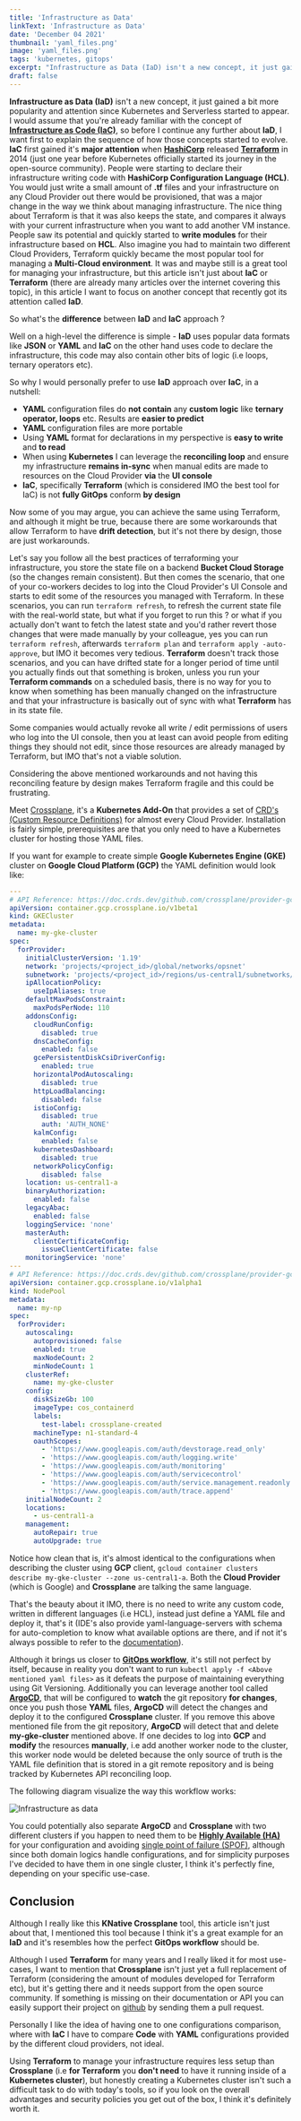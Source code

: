 ```yaml
---
title: 'Infrastructure as Data'
linkText: 'Infrastructure as Data'
date: 'December 04 2021'
thumbnail: 'yaml_files.png'
image: 'yaml_files.png'
tags: 'kubernetes, gitops'
excerpt: "Infrastructure as Data (IaD) isn't a new concept, it just gain a bit more popularity and attention since Kubernetes and Serverless started to appear"
draft: false
---
```


**Infrastructure as Data (IaD)** isn't a new concept, it just gained a bit more popularity and attention since Kubernetes and Serverless started to appear. I would assume that you're already familiar with the concept of **[Infrastructure as Code (IaC)](https://en.wikipedia.org/wiki/Infrastructure_as_code)**, so before I continue any further about **IaD**, I want first to explain the sequence of how those concepts started to evolve.
**IaC** first gained it's **major attention** when **[HashiCorp](https://en.wikipedia.org/wiki/HashiCorp)** released **[Terraform](<https://en.wikipedia.org/wiki/Terraform_(software)>)** in 2014 (just one year before Kubernetes officially started its journey in the open-source community).
People were starting to declare their infrastructure writing code with **HashiCorp Configuration Language (HCL)**. You would just write a small amount of **.tf** files and your infrastructure on any Cloud Provider out there would be provisioned, that was a major change in the way we think about managing infrastructure. The nice thing about Terraform is that it was also keeps the state, and compares it always with your current infrastructure when you want to add another VM instance.
People saw its potential and quickly started to **write modules** for their infrastructure based on **HCL**. Also imagine you had to maintain two different Cloud Providers, Terraform quickly became the most popular tool for managing a **Multi-Cloud environment**. It was and maybe still is a great tool for managing your infrastructure, but this article isn't just about **IaC** or **Terraform** (there are already many articles over the internet covering this topic), in this article I want to focus on another concept that recently got its attention called **IaD**.

So what's the **difference** between **IaD** and **IaC** approach ?

Well on a high-level the difference is simple - **IaD** uses popular data formats like **JSON** or **YAML** and **IaC** on the other hand uses code to declare the infrastructure, this code may also contain other bits of logic (i.e loops, ternary operators etc).

So why I would personally prefer to use **IaD** approach over **IaC**, in a nutshell:

- **YAML** configuration files do **not contain** any **custom logic** like **ternary operator, loops** etc. Results are **easier to predict**
- **YAML** configuration files are more portable
- Using **YAML** format for declarations in my perspective is **easy to write** and **to read**
- When using **Kubernetes** I can leverage the **reconciling loop** and ensure my infrastructure **remains in-sync** when manual edits are made to resources on the Cloud Provider **via** the **UI console**
- **IaC**, specifically **Terraform** (which is considered IMO the best tool for IaC) is not **fully GitOps** conform **by design**

Now some of you may argue, you can achieve the same using Terraform, and although it might be true, because there are some workarounds that allow Terraform to have **drift detection**, but it's not there by design, those are just workarounds.

Let's say you follow all the best practices of terraforming your infrastructure, you store the state file on a backend **Bucket Cloud Storage** (so the changes remain consistent). But then comes the scenario, that one of your co-workers decides to log into the Cloud Provider's UI Console and starts to edit some of the resources you managed with Terraform.
In these scenarios, you can run `terraform refresh`, to refresh the current state file with the real-world state, but what if you forget to run this ? or what if you actually don't want to fetch the latest state and you'd rather revert those changes that were made manually by your colleague, yes you can run `terraform refresh`, afterwards `terraform plan` and `terraform apply -auto-approve`, but IMO it becomes very tedious. **Terraform** doesn't track those scenarios, and you can have drifted state for a longer period of time until you actually finds out that something is broken, unless you run your **Terraform commands** on a scheduled basis, there is no way for you to know when something has been manually changed on the infrastructure and that your infrastructure is basically out of sync with what **Terraform** has in its state file.

Some companies would actually revoke all write / edit permissions of users who log into the UI console, then you at least can avoid people from editing things they should not edit, since those resources are already managed by Terraform, but IMO that's not a viable solution.

Considering the above mentioned workarounds and not having this reconciling feature by design makes Terraform fragile and this could be frustrating.

Meet [Crossplane](https://crossplane.io/), it's a **Kubernetes Add-On** that provides a set of [CRD's (Custom Resource Definitions)](https://kubernetes.io/docs/concepts/extend-kubernetes/api-extension/custom-resources/) for almost every Cloud Provider.
Installation is fairly simple, prerequisites are that you only need to have a Kubernetes cluster for hosting those YAML files.

If you want for example to create simple **Google Kubernetes Engine (GKE)** cluster on **Google Cloud Platform (GCP)** the YAML definition would look like:

```yaml
---
# API Reference: https://doc.crds.dev/github.com/crossplane/provider-gcp/container.gcp.crossplane.io/GKECluster/v1beta1@v0.16.0
apiVersion: container.gcp.crossplane.io/v1beta1
kind: GKECluster
metadata:
  name: my-gke-cluster
spec:
  forProvider:
    initialClusterVersion: '1.19'
    network: 'projects/<project_id>/global/networks/opsnet'
    subnetwork: 'projects/<project_id>/regions/us-central1/subnetworks/opsnet'
    ipAllocationPolicy:
      useIpAliases: true
    defaultMaxPodsConstraint:
      maxPodsPerNode: 110
    addonsConfig:
      cloudRunConfig:
        disabled: true
      dnsCacheConfig:
        enabled: false
      gcePersistentDiskCsiDriverConfig:
        enabled: true
      horizontalPodAutoscaling:
        disabled: true
      httpLoadBalancing:
        disabled: false
      istioConfig:
        disabled: true
        auth: 'AUTH_NONE'
      kalmConfig:
        enabled: false
      kubernetesDashboard:
        disabled: true
      networkPolicyConfig:
        disabled: false
    location: us-central1-a
    binaryAuthorization:
      enabled: false
    legacyAbac:
      enabled: false
    loggingService: 'none'
    masterAuth:
      clientCertificateConfig:
        issueClientCertificate: false
    monitoringService: 'none'
---
# API Reference: https://doc.crds.dev/github.com/crossplane/provider-gcp/container.gcp.crossplane.io/NodePool/v1alpha1@v0.16.0
apiVersion: container.gcp.crossplane.io/v1alpha1
kind: NodePool
metadata:
  name: my-np
spec:
  forProvider:
    autoscaling:
      autoprovisioned: false
      enabled: true
      maxNodeCount: 2
      minNodeCount: 1
    clusterRef:
      name: my-gke-cluster
    config:
      diskSizeGb: 100
      imageType: cos_containerd
      labels:
        test-label: crossplane-created
      machineType: n1-standard-4
      oauthScopes:
        - 'https://www.googleapis.com/auth/devstorage.read_only'
        - 'https://www.googleapis.com/auth/logging.write'
        - 'https://www.googleapis.com/auth/monitoring'
        - 'https://www.googleapis.com/auth/servicecontrol'
        - 'https://www.googleapis.com/auth/service.management.readonly'
        - 'https://www.googleapis.com/auth/trace.append'
    initialNodeCount: 2
    locations:
      - us-central1-a
    management:
      autoRepair: true
      autoUpgrade: true
```

Notice how clean that is, it's almost identical to the configurations when describing the cluster using **GCP** client, `gcloud container clusters describe my-gke-cluster --zone us-central1-a`. Both the **Cloud Provider** (which is Google) and **Crossplane** are talking the same language.

That's the beauty about it IMO, there is no need to write any custom code, written in different languages (i.e HCL), instead just define a YAML file and deploy it, that's it (IDE's also provide yaml-language-servers with schema for auto-completion to know what available options are there, and if not it's always possible to refer to the [documentation](https://crossplane.io/docs/v1.5/api-docs/overview.html)).

Although it brings us closer to **[GitOps workflow](https://www.gitops.tech/)**, it's still not perfect by itself, because in reality you don't want to run `kubectl apply -f <Above mentioned yaml files>` as it defeats the purpose of maintaining everything using Git Versioning. Additionally you can leverage another tool called **[ArgoCD](https://argo-cd.readthedocs.io/en/stable/)**, that will be configured to **watch** the git repository **for changes**, once you push those **YAML** files, **ArgoCD** will detect the changes and deploy it to the configured **Crossplane** cluster. If you remove this above mentioned file from the git repository, **ArgoCD** will detect that and delete **my-gke-cluster** mentioned above.
If one decides to log into **GCP** and **modify** the resources **manually**, i.e add another worker node to the cluster, this worker node would be deleted because the only source of truth is the YAML file definition that is stored in a git remote repository and is being tracked by Kubernetes API reconciling loop.

The following diagram visualize the way this workflow works:

![Infrastructure as data](/img/posts/infrastructure_as_data.png 'Infrastructure as data')

You could potentially also separate **ArgoCD** and **Crossplane** with two different clusters if you happen to need them to be **[Highly Available (HA)](https://en.wikipedia.org/wiki/High_availability)** for your configuration and avoiding [single point of failure (SPOF)](https://en.wikipedia.org/wiki/Single_point_of_failure), although since both domain logics handle configurations, and for simplicity purposes I've decided to have them in one single cluster, I think it's perfectly fine, depending on your specific use-case.

## Conclusion

Although I really like this **KNative Crossplane** tool, this article isn't just about that, I mentioned this tool because I think it's a great example for an **IaD** and it's resembles how the perfect **GitOps workflow** should be.

Although I used **Terraform** for many years and I really liked it for most use-cases, I want to mention that **Crossplane** isn't just yet a full replacement of Terraform (considering the amount of modules developed for Terraform etc), but it's getting there and it needs support from the open source community. If something is missing on their documentation or API you can easily support their project on [github](https://github.com/crossplane/crossplane) by sending them a pull request.

Personally I like the idea of having one to one configurations comparison, where with **IaC** I have to compare **Code** with **YAML** configurations provided by the different cloud providers, not ideal.

Using **Terraform** to manage your infrastructure requires less setup than **Crossplane** (i.e **for Terraform** you **don't need** to have it running inside of a **Kubernetes cluster**), but honestly creating a Kubernetes cluster isn't such a difficult task to do with today's tools, so if you look on the overall advantages and security policies you get out of the box, I think it's definitely worth it.
